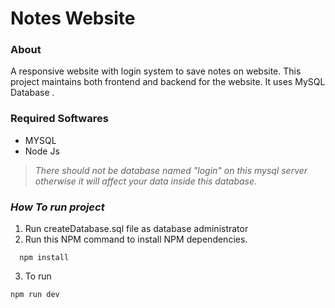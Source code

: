 # Notes Website
### **About**
A responsive website with login system to save notes on
website. This project maintains both frontend and backend
for the website. It uses MySQL Database .

### **Required Softwares**
* MYSQL
* Node Js

> *There should not be database named "login" on this mysql server otherwise it will affect your data inside this database.*

### *How To run project* 

1. Run createDatabase.sql file as database administrator  
2. Run this NPM command to install NPM dependencies.
```
  npm install

```

3. To run
 ```
 npm run dev 
 
 ```


